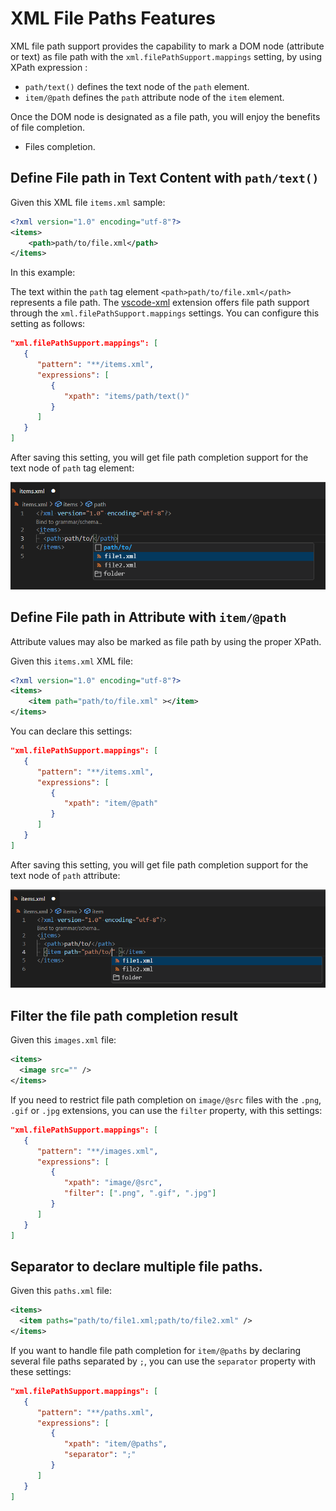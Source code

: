 # XML File Paths Features

XML file path support provides the capability to mark a DOM node (attribute or text) as file path with the `xml.filePathSupport.mappings` setting, by using XPath expression :

 * `path/text()` defines the text node of the `path` element.
 * `item/@path` defines the `path` attribute node of the `item` element.

Once the DOM node is designated as a file path, you will enjoy the benefits of file completion.

 * Files completion.

## Define File path in Text Content with `path/text()`

Given this XML file `items.xml` sample:

```xml
<?xml version="1.0" encoding="utf-8"?>
<items>
	<path>path/to/file.xml</path>
</items>
```

In this example:

The text within the `path` tag element `<path>path/to/file.xml</path>` represents a file path. The [vscode-xml](https://github.com/redhat-developer/vscode-xml) extension offers file path support through the `xml.filePathSupport.mappings` settings. You can configure this setting as follows:

```json
"xml.filePathSupport.mappings": [
   {
      "pattern": "**/items.xml",
      "expressions": [
         {
            "xpath": "items/path/text()"
         }
      ]
   }
]
```

After saving this setting, you will get file path completion support for the text node of `path` tag element:

![XML File Paths in Text](../images/Features/XMLFilePathsInTextFeatures.png)

## Define File path in Attribute with `item/@path`

Attribute values may also be marked as file path by using the proper XPath.

Given this `items.xml` XML file:

```xml
<?xml version="1.0" encoding="utf-8"?>
<items>
	<item path="path/to/file.xml" ></item>
</items>

```

You can declare this settings:

```json
"xml.filePathSupport.mappings": [
   {
      "pattern": "**/items.xml",
      "expressions": [
         {
            "xpath": "item/@path"
         }
      ]
   }
]
```

After saving this setting, you will get file path completion support for the text node of `path` attribute:

![XML File Paths in Attr](../images/Features/XMLFilePathsInAttrFeatures.png)

## Filter the file path completion result

Given this `images.xml` file:

```xml
<items>
  <image src="" />
</items>
```

If you need to restrict file path completion on `image/@src` files with the `.png`, `.gif` or `.jpg` extensions, you can use the `filter` property, with this settings:

```json
"xml.filePathSupport.mappings": [
   {
      "pattern": "**/images.xml",
      "expressions": [
         {
            "xpath": "image/@src",
            "filter": [".png", ".gif", ".jpg"]
         }
      ]
   }
]
```

## Separator to declare multiple file paths.

Given this `paths.xml` file:

```xml
<items>
  <item paths="path/to/file1.xml;path/to/file2.xml" />
</items>
```

If you want to handle file path completion for `item/@paths` by declaring several file paths separated by `;`, you can use the `separator` property with these settings:

```json
"xml.filePathSupport.mappings": [
   {
      "pattern": "**/paths.xml",
      "expressions": [
         {
            "xpath": "item/@paths",
            "separator": ";"
         }
      ]
   }
]
```
